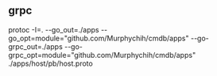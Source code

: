 ## grpc
protoc -I=. --go_out=./apps --go_opt=module="github.com/Murphychih/cmdb/apps" --go-grpc_out=./apps --go-grpc_opt=module="github.com/Murphychih/cmdb/apps" ./apps/host/pb/host.proto
